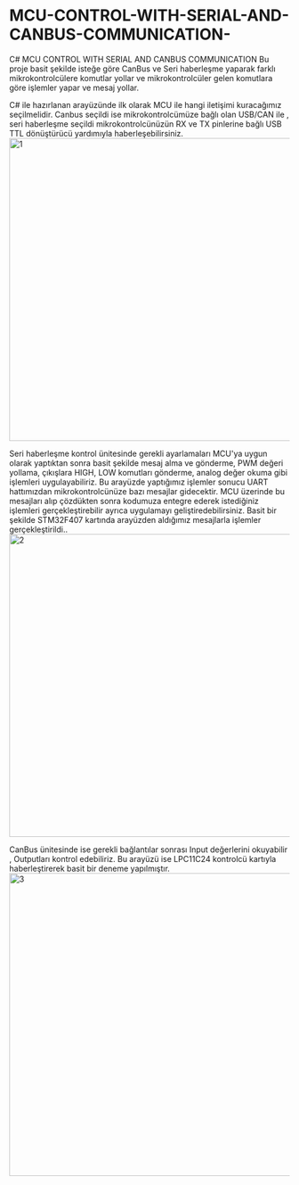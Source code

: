 # MCU-CONTROL-WITH-SERIAL-AND-CANBUS-COMMUNICATION-
C# MCU CONTROL WITH SERIAL AND CANBUS COMMUNICATION 
Bu proje basit şekilde isteğe göre CanBus ve Seri haberleşme yaparak farklı mikrokontrolcülere komutlar yollar ve mikrokontrolcüler gelen komutlara göre işlemler yapar ve mesaj yollar.

C# ile hazırlanan arayüzünde ilk olarak MCU ile hangi iletişimi kuracağımız seçilmelidir.
Canbus seçildi ise mikrokontrolcümüze bağlı olan USB/CAN ile , seri haberleşme seçildi mikrokontrolcünüzün RX ve TX pinlerine bağlı USB TTL dönüştürücü yardımıyla haberleşebilirsiniz.
<img width="543" alt="1" src="https://user-images.githubusercontent.com/104312094/224974006-8b413a6e-3768-4c35-90e4-aa4e82683360.PNG">


Seri haberleşme kontrol ünitesinde gerekli ayarlamaları MCU'ya uygun olarak yaptıktan sonra basit şekilde mesaj alma ve gönderme, PWM değeri yollama, çıkışlara HIGH, LOW komutları gönderme, analog değer okuma gibi işlemleri uygulayabiliriz. Bu arayüzde yaptığımız işlemler sonucu UART hattımızdan mikrokontrolcünüze bazı mesajlar gidecektir. MCU üzerinde bu mesajları alıp çözdükten sonra kodumuza entegre ederek istediğiniz işlemleri gerçekleştirebilir ayrıca uygulamayı geliştiredebilirsiniz. Basit bir şekilde STM32F407 kartında arayüzden aldığımız mesajlarla işlemler gerçekleştirildi..
<img width="543" alt="2" src="https://user-images.githubusercontent.com/104312094/224974007-3f82c383-d9a3-469c-af4f-7c51cf556391.PNG">


CanBus ünitesinde ise gerekli bağlantılar sonrası Input değerlerini okuyabilir , Outputları kontrol edebiliriz. Bu arayüzü ise LPC11C24 kontrolcü kartıyla haberleştirerek basit bir deneme yapılmıştır.
<img width="543" alt="3" src="https://user-images.githubusercontent.com/104312094/224973995-54c3b857-a859-4f7d-9756-3ba2836cb179.PNG">


